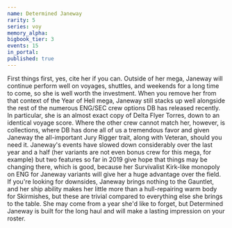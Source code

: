 ```yaml
---
name: Determined Janeway
rarity: 5
series: voy
memory_alpha:
bigbook_tier: 3
events: 15
in_portal:
published: true
---
```


First things first, yes, cite her if you can. Outside of her mega, Janeway will continue perform well on voyages, shuttles, and weekends for a long time to come, so she is well worth the investment. When you remove her from that context of the Year of Hell mega, Janeway still stacks up well alongside the rest of the numerous ENG/SEC crew options DB has released recently. In particular, she is an almost exact copy of Delta Flyer Torres, down to an identical voyage score. Where the other crew cannot match her, however, is collections, where DB has done all of us a tremendous favor and given Janeway the all-important Jury Rigger trait, along with Veteran, should you need it. Janeway's events have slowed down considerably over the last year and a half (her variants are not even bonus crew for this mega, for example) but two features so far in 2019 give hope that things may be changing there, which is good, because her Survivalist Kirk-like monopoly on ENG for Janeway variants will give her a huge advantage over the field. If you're looking for downsides, Janeway brings nothing to the Gauntlet, and her ship ability makes her little more than a hull-repairing warm body for Skirmishes, but these are trivial compared to everything else she brings to the table. She may come from a year she'd like to forget, but Determined Janeway is built for the long haul and will make a lasting impression on your roster.
